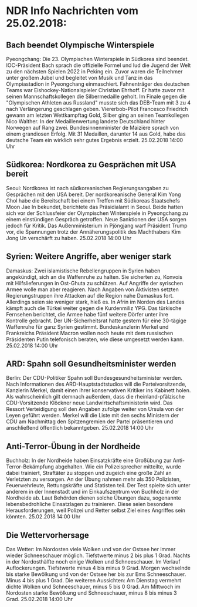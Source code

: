 # NDR Info Nachrichten vom 25.02.2018:


## Bach beendet Olympische Winterspiele
Pyeongchang:   Die 23. Olympischen Winterspiele in Südkorea sind beendet. IOC-Präsident Bach sprach die offizielle Formel und lud die Jugend der Welt zu den nächsten Spielen 2022 in Peking ein. Zuvor waren die Teilnehmer unter großem Jubel und begleitet von Musik und Tanz in das Olympiastadion in Pyeongchang einmaschiert. Fahnenträger des deutschen Teams war Eishockey-Nationalspieler Christian Ehrhoff. Er hatte zuvor mit seinen Mannschaftskollegen die Silbermedaille geholt. Im Finale gegen die "Olympischen Athleten aus Russland" musste sich das DEB-Team mit 3 zu 4 nach Verlängerung geschlagen geben. Viererbob-Pilot Francesco Friedrich gewann am letzten Wettkampftag Gold, Silber ging an seinen Teamkollegen Nico Walther. In der Medaillenwertung landete Deutschland hinter Norwegen auf Rang zwei. Bundesinnenminister de Maizière sprach von einem grandiosen Erfolg. Mit 31 Medaillen, darunter 14 aus Gold, habe das deutsche Team ein wirklich sehr gutes Ergebnis erzielt. 25.02.2018 14:00 Uhr 

## Südkorea: Nordkorea zu Gesprächen mit USA bereit
Seoul: Nordkorea ist nach südkoreanischen Regierungsangaben zu Gesprächen mit den USA bereit. Der nordkoreanische General Kim Yong Chol habe die Bereitschaft bei einem Treffen mit Südkoreas Staatschefs Moon Jae In bekundet, berichtete das Präsidialamt in Seoul. Beide hatten sich vor der Schlussfeier der Olympischen Winterspiele in Pyeongchang zu einem einstündigen Gespräch getroffen. Neue Sanktionen der USA sorgen jedoch für Kritik. Das Außenministerium in Pjöngjang warf Präsident Trump vor, die Spannungen trotz der Annäherungspolitik des Machthabers Kim Jong Un verschärft zu haben. 25.02.2018 14:00 Uhr 

## Syrien: Weitere Angriffe, aber weniger stark
Damaskus: Zwei islamistische Rebellengruppen in Syrien haben angekündigt, sich an die Waffenruhe zu halten. Sie sicherten zu, Konvois mit Hilfslieferungen in Ost-Ghuta zu schützen. Auf Angriffe der syrischen Armee wolle man aber reagieren. Nach Angaben von Aktivisten setzten Regierungstruppen ihre Attacken auf die Region nahe Damaskus fort. Allerdings seien sie weniger stark, hieß es. In Afrin im Norden des Landes kämpft auch die Türkei weiter gegen die Kurdenmiliz YPG. Das türkische Fernsehen berichtet, die Armee habe fünf weitere Dörfer unter ihre Kontrolle gebracht. Der UN-Sicherheitsrat hatte gestern für eine 30-tägige Waffenruhe für ganz Syrien gestimmt. Bundeskanzlerin Merkel und Frankreichs Präsident Macron wollen noch heute mit dem russischen Präsidenten Putin telefonisch beraten, wie diese umgesetzt werden kann. 25.02.2018 14:00 Uhr 

## ARD: Spahn soll Gesundheitsminister werden
Berlin: Der CDU-Politiker Spahn soll Bundesgesundheitsminister werden. Nach Informationen des ARD-Hauptstadtstudios will die Parteivorsitzende, Kanzlerin Merkel, damit einen ihrer konservativen Kritiker ins Kabinett holen. Als wahrscheinlich gilt demnach außerdem, dass die rheinland-pfälzische CDU-Vorsitzende Klöckner neue Landwirtschaftsministerin wird. Das Ressort Verteidigung soll den Angaben zufolge weiter von Ursula von der Leyen geführt werden. Merkel will die Liste mit den sechs Ministern der CDU am Nachmittag den Spitzengremien der Partei präsentieren und anschließend öffentlich bekanntgeben. 25.02.2018 14:00 Uhr 

## Anti-Terror-Übung in der Nordheide
Buchholz: In der Nordheide haben Einsatzkräfte eine Großübung zur Anti-Terror-Bekämpfung abgehalten. Wie ein Polizeisprecher mitteilte, wurde dabei trainiert, Straftäter zu stoppen und zugeich eine große Zahl an Verletzten zu versorgen. An der Übung nahmen mehr als 350 Polizisten, Feuerwehrleute, Rettungskräfte und Statisten teil. Der Test spielte sich unter anderem in der Innenstadt und im Einkaufszentrum von Buchholz in der Nordheide ab. Laut Behörden dienen solche Übungen dazu, sogenannte lebensbedrohliche Einsatzlagen zu trainieren. Diese seien besondere Herausforderungen, weil Polizei und Retter selbst Ziel eines Angriffes sein könnten. 25.02.2018 14:00 Uhr 

## Die Wettervorhersage
Das Wetter: Im Nordosten viele Wolken und von der Ostsee her immer wieder Schneeschauer möglich. Tiefstwerte minus 2 bis plus 1 Grad. Nachts in der Nordosthälfte noch einige Wolken und Schneeschauer. Im Verlauf Auflockerungen. Tiefstwerte minus 4 bis minus 9 Grad. Morgen wechselnde bis starke Bewölkung und von der Ostsee her bis zur Ems Schneeschauer. Minus 4 bis plus 1 Grad. Die weiteren Aussichten: Am Dienstag vermehrt dichte Wolken und Schneeschauer, minus 5 bis 0 Grad. Am Mittwoch im Nordosten starke Bewölkung und Schneeschauer, minus 8 bis minus 3 Grad. 25.02.2018 14:00 Uhr 
